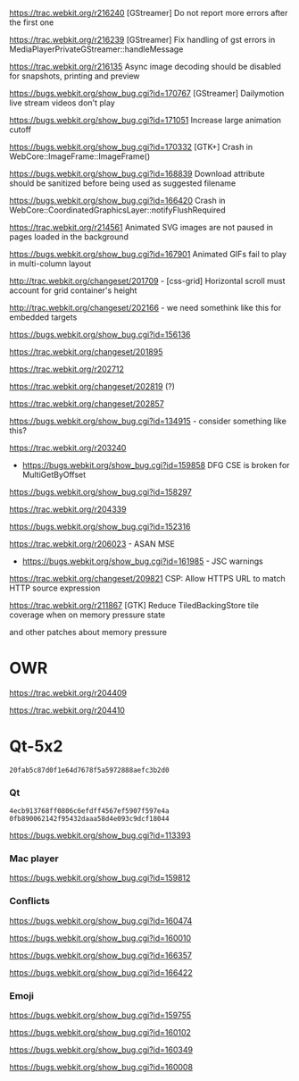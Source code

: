 https://trac.webkit.org/r216240 [GStreamer] Do not report more errors after the first one 

https://trac.webkit.org/r216239 [GStreamer] Fix handling of gst errors in MediaPlayerPrivateGStreamer::handleMessage

https://trac.webkit.org/r216135  Async image decoding should be disabled for snapshots, printing and preview

https://bugs.webkit.org/show_bug.cgi?id=170767  [GStreamer] Dailymotion live stream videos don't play

https://bugs.webkit.org/show_bug.cgi?id=171051 Increase large animation cutoff

​https://bugs.webkit.org/show_bug.cgi?id=170332 [GTK+] Crash in WebCore::ImageFrame::ImageFrame()

https://bugs.webkit.org/show_bug.cgi?id=168839 Download attribute should be sanitized before being used as suggested filename

https://bugs.webkit.org/show_bug.cgi?id=166420  Crash in WebCore::CoordinatedGraphicsLayer::notifyFlushRequired

https://trac.webkit.org/r214561  Animated SVG images are not paused in pages loaded in the background

https://bugs.webkit.org/show_bug.cgi?id=167901 Animated GIFs fail to play in multi-column layout 

http://trac.webkit.org/changeset/201709 - [css-grid] Horizontal scroll must account for grid container's height

http://trac.webkit.org/changeset/202166 - we need somethink like this for embedded targets


https://bugs.webkit.org/show_bug.cgi?id=156136

https://trac.webkit.org/changeset/201895

https://trac.webkit.org/r202712

https://trac.webkit.org/changeset/202819 (?)

https://trac.webkit.org/changeset/202857

https://bugs.webkit.org/show_bug.cgi?id=134915 - consider something like this?

https://trac.webkit.org/r203240 

+ https://bugs.webkit.org/show_bug.cgi?id=159858 DFG CSE is broken for MultiGetByOffset

https://bugs.webkit.org/show_bug.cgi?id=158297

https://trac.webkit.org/r204339 

https://bugs.webkit.org/show_bug.cgi?id=152316

https://trac.webkit.org/r206023  - ASAN MSE

+ https://bugs.webkit.org/show_bug.cgi?id=161985 - JSC warnings

https://trac.webkit.org/changeset/209821  CSP: Allow HTTPS URL to match HTTP source expression

 https://trac.webkit.org/r211867 [GTK] Reduce TiledBackingStore tile coverage when on memory pressure state

and other patches about memory pressure


# OWR

https://trac.webkit.org/r204409

https://trac.webkit.org/r204410 

# Qt-5x2

```
20fab5c87d0f1e64d7678f5a5972888aefc3b2d0
```

### Qt
```
4ecb913768ff0806c6efdff4567ef5907f597e4a
0fb890062142f95432daaa58d4e093c9dcf18044
```

https://bugs.webkit.org/show_bug.cgi?id=113393



### Mac player

https://bugs.webkit.org/show_bug.cgi?id=159812


### Conflicts

https://bugs.webkit.org/show_bug.cgi?id=160474

https://bugs.webkit.org/show_bug.cgi?id=160010

https://bugs.webkit.org/show_bug.cgi?id=166357

https://bugs.webkit.org/show_bug.cgi?id=166422

### Emoji

https://bugs.webkit.org/show_bug.cgi?id=159755

https://bugs.webkit.org/show_bug.cgi?id=160102

https://bugs.webkit.org/show_bug.cgi?id=160349

https://bugs.webkit.org/show_bug.cgi?id=160008